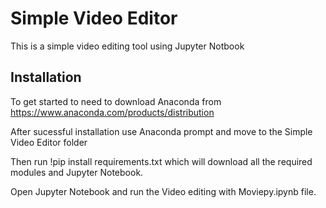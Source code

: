 # Simple Video Editor

This is a simple video editing tool using Jupyter Notbook

## Installation
To get started to need to download Anaconda from https://www.anaconda.com/products/distribution

After sucessful installation use Anaconda prompt and move to the Simple Video Editor folder

Then run !pip install requirements.txt which will download all the required modules and Jupyter Notebook.

Open Jupyter Notebook and run the Video editing with Moviepy.ipynb file.
